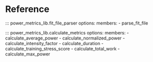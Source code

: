 # Reference

::: power_metrics_lib.fit_file_parser
    options:
      members:
       - parse_fit_file

::: power_metrics_lib.calculate_metrics
    options:
      members:
       - calculate_average_power
       - calculate_normalized_power
       - calculate_intensity_factor
       - calculate_duration
       - calculate_training_stress_score
       - calculate_total_work
       - calculate_max_power
